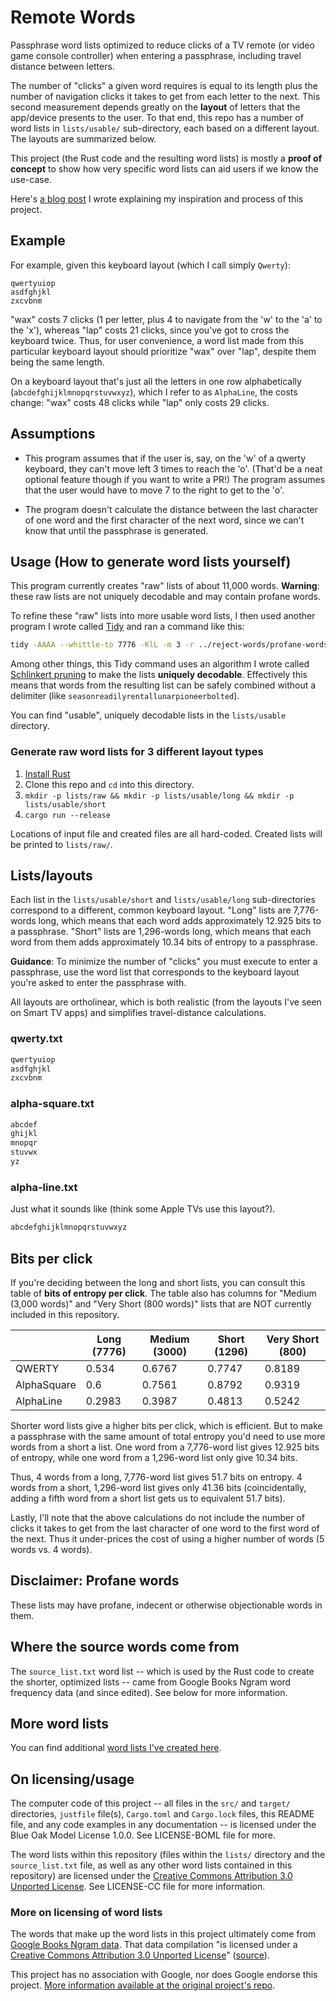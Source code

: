 # Remote Words

Passphrase word lists optimized to reduce clicks of a TV remote (or video game console controller) when entering a passphrase, including travel distance between letters.

The number of "clicks" a given word requires is equal to its length plus the number of navigation clicks it takes to get from each letter to the next. This second measurement depends greatly on the **layout** of letters that the app/device presents to the user. To that end, this repo has a number of word lists in `lists/usable/` sub-directory, each based on a different layout. The layouts are summarized below.

This project (the Rust code and the resulting word lists) is mostly a **proof of concept** to show how very specific word lists can aid users if we know the use-case.

Here's [a blog post](https://sts10.github.io//2022/10/24/a-good-netflix-password.html) I wrote explaining my inspiration and process of this project.

## Example

For example, given this keyboard layout (which I call simply `Qwerty`):
```
qwertyuiop
asdfghjkl
zxcvbnm
```

"wax" costs 7 clicks (1 per letter, plus 4 to navigate from the 'w' to the 'a' to the 'x'), whereas "lap" costs 21 clicks, since you've got to cross the keyboard twice. Thus, for user convenience, a word list made from this particular keyboard layout should prioritize "wax" over "lap", despite them being the same length.

On a keyboard layout that's just all the letters in one row alphabetically (`abcdefghijklmnopqrstuvwxyz`), which I refer to as `AlphaLine`, the costs change: "wax" costs 48 clicks while "lap" only costs 29 clicks.

## Assumptions

- This program assumes that if the user is, say, on the 'w' of a qwerty keyboard, they can't move left 3 times to reach the 'o'. (That'd be a neat optional feature though if you want to write a PR!) The program assumes that the user would have to move 7 to the right to get to the 'o'.

- The program doesn't calculate the distance between the last character of one word and the first character of the next word, since we can't know that until the passphrase is generated.

## Usage (How to generate word lists yourself)

This program currently creates "raw" lists of about 11,000 words. **Warning**: these raw lists are not uniquely decodable and may contain profane words.

To refine these "raw" lists into more usable word lists, I then used another program I wrote called [Tidy](https://github.com/sts10/tidy) and ran a command like this:

```bash
tidy -AAAA --whittle-to 7776 -KlL -m 3 -r ../reject-words/profane-words.txt -r ../reject-words/roman-numerals-lower.txt -r ../reject-words/britishisms.txt -r ../reject-words/repeated-letters.txt --samples --force -o lists/usable/long/alpha-line.txt lists/raw/alpha-line.txt
```

Among other things, this Tidy command uses an algorithm I wrote called [Schlinkert pruning](https://sts10.github.io/2022/08/12/efficiently-pruning-until-uniquely-decodable.html) to make the  lists **uniquely decodable**. Effectively this means that words from the resulting list can be safely combined without a delimiter (like `seasonreadilyrentallunarpioneerbolted`). 

You can find "usable", uniquely decodable lists in the `lists/usable` directory. 

### Generate raw word lists for 3 different layout types

1. [Install Rust](https://www.rust-lang.org/tools/install)
2. Clone this repo and `cd` into this directory.
3. `mkdir -p lists/raw && mkdir -p lists/usable/long && mkdir -p lists/usable/short`
4. `cargo run --release`

Locations of input file and created files are all hard-coded. Created lists will be printed to `lists/raw/`.

## Lists/layouts

Each list in the `lists/usable/short` and `lists/usable/long` sub-directories correspond to a different, common keyboard layout. "Long" lists are 7,776-words long, which means that each word adds approximately 12.925 bits to a passphrase. "Short" lists are 1,296-words long, which means that each word from them adds approximately 10.34 bits of entropy to a passphrase.

**Guidance**: To minimize the number of "clicks" you must execute to enter a passphrase, use the word list that corresponds to the keyboard layout you're asked to enter the passphrase with.

All layouts are ortholinear, which is both realistic (from the layouts I've seen on Smart TV apps) and simplifies travel-distance calculations.

### qwerty.txt

```txt
qwertyuiop
asdfghjkl
zxcvbnm
```

### alpha-square.txt
```txt
abcdef
ghijkl
mnopqr
stuvwx
yz
```

### alpha-line.txt

Just what it sounds like (think some Apple TVs use this layout?).

```txt
abcdefghijklmnopqrstuvwxyz
```

## Bits per click 

If you're deciding between the long and short lists, you can consult this table of **bits of entropy per click**. The table also has columns for "Medium (3,000 words)" and "Very Short (800 words)" lists that are NOT currently included in this repository. 

|             | Long (7776) | Medium (3000) | Short (1296) | Very Short (800) |
|-------------|-------------|---------------|--------------|------------------|
| QWERTY      | 0.534       | 0.6767        | 0.7747       | 0.8189           |
| AlphaSquare | 0.6         | 0.7561        | 0.8792       | 0.9319           |
| AlphaLine   | 0.2983      | 0.3987        | 0.4813       | 0.5242           |

Shorter word lists give a higher bits per click, which is efficient. But to make a passphrase with the same amount of total entropy you'd need to use more words from a short a list. One word from a 7,776-word list gives 12.925 bits of entropy, while one word from a 1,296-word list only give 10.34 bits. 

Thus, 4 words from a long, 7,776-word list gives 51.7 bits on entropy. 4 words from a short, 1,296-word list gives only 41.36 bits (coincidentally, adding a fifth word from a short list gets us to equivalent 51.7 bits). 

Lastly, I'll note that the above calculations do not include the number of clicks it takes to get from the last character of one word to the first word of the next. Thus it under-prices the cost of using a higher number of words (5 words vs. 4 words).

## Disclaimer: Profane words

These lists may have profane, indecent or otherwise objectionable words in them.

## Where the source words come from

The `source_list.txt` word list -- which is used by the Rust code to create the shorter, optimized lists -- came from Google Books Ngram word frequency data (and since edited). See below for more information.

## More word lists

You can find additional [word lists I've created here](https://github.com/sts10/generated-wordlists).

## On licensing/usage

The computer code of this project -- all files in the `src/` and `target/` directories, `justfile` file(s), `Cargo.toml` and `Cargo.lock` files, this README file, and any code examples in any documentation -- is licensed under the Blue Oak Model License 1.0.0. See LICENSE-BOML file for more. 

The word lists within this repository (files within the `lists/` directory and the `source_list.txt` file, as well as any other word lists contained in this repository) are licensed under the [Creative Commons Attribution 3.0 Unported License](http://creativecommons.org/licenses/by/3.0/). See LICENSE-CC file for more information.

### More on licensing of word lists

The words that make up the word lists in this project ultimately come from [Google Books Ngram data](https://storage.googleapis.com/books/ngrams/books/datasetsv3.html). That data compilation "is licensed under a [Creative Commons Attribution 3.0 Unported License](http://creativecommons.org/licenses/by/3.0/)" ([source](https://storage.googleapis.com/books/ngrams/books/datasetsv3.html)). 

This project has no association with Google, nor does Google endorse this project. [More information available at the original project's repo](https://github.com/sts10/common_word_list_maker).

